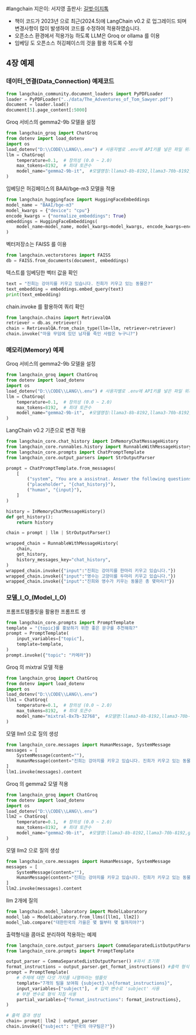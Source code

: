 #langchain 
지은이: 서지영
출판사: [길벗·이지톡](https://www.gilbut.co.kr/)

- 책이 코드가 2023년 으로 최근(2024.5)에  LangChain v0.2 로 업그레이드 되며 변경사항이 많이 발생하여 코드를 수정하여 적용하였습니다.
- 오픈소스 환경에서 적용가능 하도록 LLM은 Groq or ollama 를 이용
- 임베딩 도 오픈소스 허깅페이스의 것을 활용 하도록 수정
## 4장 예제
### 데이터_연결(Data_Connection) 예제코드

```python fold title:"예제코드"
from langchain_community.document_loaders import PyPDFLoader
loader = PyPDFLoader("../data/The_Adventures_of_Tom_Sawyer.pdf")
document = loader.load()
document[5].page_content[:5000]
```

Groq 서비스의 gemma2-9b 모델을 설정
```python fold title:"예제코드"
from langchain_groq import ChatGroq
from dotenv import load_dotenv
import os 
load_dotenv("D:\\CODE\\LANG\\.env") # 사용자별로 .env에 API키를 넣은 파일 위치
llm = ChatGroq(
    temperature=0.1,  # 창의성 (0.0 ~ 2.0)
    max_tokens=8192,  # 최대 토큰수
    model_name="gemma2-9b-it",  #모델명칭:llama3-8b-8192,llama3-70b-8192,gemma2-9b-it,gemma-7b-it,mixtral-8x7b-32768,whisper-large-v3
)
```

임베딩은 허깅페이스의 BAAI/bge-m3 모델을 적용
```python fold title:"예제코드"
from langchain_huggingface import HuggingFaceEmbeddings
model_name = "BAAI/bge-m3"
model_kwargs = {"device": "cpu"}
encode_kwargs = {"normalize_embeddings": True}
embeddings = HuggingFaceEmbeddings(
    model_name=model_name, model_kwargs=model_kwargs, encode_kwargs=encode_kwargs
)
```

벡터저장소는 FAISS 를 이용
```python fold title:"예제코드"
from langchain.vectorstores import FAISS
db = FAISS.from_documents(document, embeddings)
```

텍스트를 임베딩한 벡터 값을 확인
```python fold title:"예제코드"
text = "진희는 강아지를 키우고 있습니다. 진희가 키우고 있는 동물은?"
text_embedding = embeddings.embed_query(text)
print(text_embedding)
```

chain.invoke 를 활용하여 쿼리 확인
```python fold title:"예제코드"
from langchain.chains import RetrievalQA
retriever = db.as_retriever()
chain = RetrievalQA.from_chain_type(llm=llm, retriever=retriever)
chain.invoke("마을 무덤에 있던 남자를 죽인 사람은 누구니?")
```

### 메모리(Memory) 예제

Groq 서비스의 gemma2-9b 모델을 설정
```python fold title:"예제코드"
from langchain_groq import ChatGroq
from dotenv import load_dotenv
import os 
load_dotenv("D:\\CODE\\LANG\\.env") # 사용자별로 .env에 API키를 넣은 파일 위치
llm = ChatGroq(
    temperature=0.1,  # 창의성 (0.0 ~ 2.0)
    max_tokens=8192,  # 최대 토큰수
    model_name="gemma2-9b-it",  #모델명칭:llama3-8b-8192,llama3-70b-8192,gemma2-9b-it,gemma-7b-it,mixtral-8x7b-32768,whisper-large-v3
)
```

LangChain v0.2 기준으로 변경 적용
```python fold title:"예제코드"
from langchain_core.chat_history import InMemoryChatMessageHistory
from langchain_core.runnables.history import RunnableWithMessageHistory
from langchain_core.prompts import ChatPromptTemplate
from langchain_core.output_parsers import StrOutputParser

prompt = ChatPromptTemplate.from_messages(
    [
        ("system", "You are a assistnat. Answer the following questions as best you can.Answer in Korean"),
        ("placeholder", "{chat_history}"),
        ("human", "{input}"),
    ]
)

history = InMemoryChatMessageHistory()
def get_history():
    return history

chain = prompt | llm | StrOutputParser()

wrapped_chain = RunnableWithMessageHistory(
    chain,
    get_history,
    history_messages_key="chat_history",
)
wrapped_chain.invoke({"input":"진희는 강아지를 한마리 키우고 있습니다."})
wrapped_chain.invoke({"input":"영수는 고양이를 두마리 키우고 있습니다."})
wrapped_chain.invoke({"input":"진희와 영수가 키우는 동물은 총 몇마리?"})
```

### 모델_I_O_(Model_I_O)

프롬프트템플릿을 활용한 프롬프트 생
```python fold title:"예제코드"
from langchain_core.prompts import PromptTemplate
template = "{topic}를 홍보하기 위한 좋은 문구를 추천해줘?"
prompt = PromptTemplate(
    input_variables=["topic"],
    template=template,
)
prompt.invoke({"topic": "카메라"})
```

Groq 의 mixtral 모델 적용
```python fold title:"예제코드"
from langchain_groq import ChatGroq
from dotenv import load_dotenv
import os 
load_dotenv("D:\\CODE\\LANG\\.env")
llm1 = ChatGroq(
    temperature=0.1,  # 창의성 (0.0 ~ 2.0)
    max_tokens=8192,  # 최대 토큰수
    model_name="mixtral-8x7b-32768",  #모델명:llama3-8b-8192,llama3-70b-8192,gemma2-9b-it,gemma-7b-it,mixtral-8x7b-32768,whisper-large-v3
)
```

모델 llm1 으로 질의 생성
```python fold title:"예제코드"
from langchain_core.messages import HumanMessage, SystemMessage
messages = [
    SystemMessage(content=""),
    HumanMessage(content="진희는 강아지를 키우고 있습니다. 진희가 키우고 있는 동물은?"),
]
llm1.invoke(messages).content
```

Groq 의 gemma2 모델 적용
```python fold title:"예제코드"
from langchain_groq import ChatGroq
from dotenv import load_dotenv
import os 
load_dotenv("D:\\CODE\\LANG\\.env")
llm2 = ChatGroq(
    temperature=0.1,  # 창의성 (0.0 ~ 2.0)
    max_tokens=8192,  # 최대 토큰수
    model_name="gemma2-9b-it",  #모델명:llama3-8b-8192,llama3-70b-8192,gemma2-9b-it,gemma-7b-it,mixtral-8x7b-32768,whisper-large-v3
)
```

모델 llm2 으로 질의 생성
```python fold title:"예제코드"
from langchain_core.messages import HumanMessage, SystemMessage
messages = [
    SystemMessage(content=""),
    HumanMessage(content="진희는 강아지를 키우고 있습니다. 진희가 키우고 있는 동물은?"),
]
llm2.invoke(messages).content

```

llm 2개에 질의
```python fold title:"예제코드"
from langchain.model_laboratory import ModelLaboratory
model_lab = ModelLaboratory.from_llms([llm1, llm2])
model_lab.compare("대한민국의 가을은 몇 월부터 몇 월까지야?")
```

출력형식을 콤마로 분리하여 적용하는 예제
```python fold title:"예제코드"
from langchain_core.output_parsers import CommaSeparatedListOutputParser
from langchain_core.prompts import PromptTemplate

output_parser = CommaSeparatedListOutputParser() #파서 초기화
format_instructions = output_parser.get_format_instructions() #출력 형식 지정
prompt = PromptTemplate(
    # 주제에 대한 다섯 가지를 나열하라는 템플릿
    template="7개의 팀을 보여줘 {subject}.\n{format_instructions}",
    input_variables=["subject"],  # 입력 변수로 'subject' 사용
    # 부분 변수로 형식 지침 사용
    partial_variables={"format_instructions": format_instructions},
)

# 출력 결과 생성
chain= prompt| llm2 | output_parser
chain.invoke({"subject": "한국의 야구팀은?"})
```
